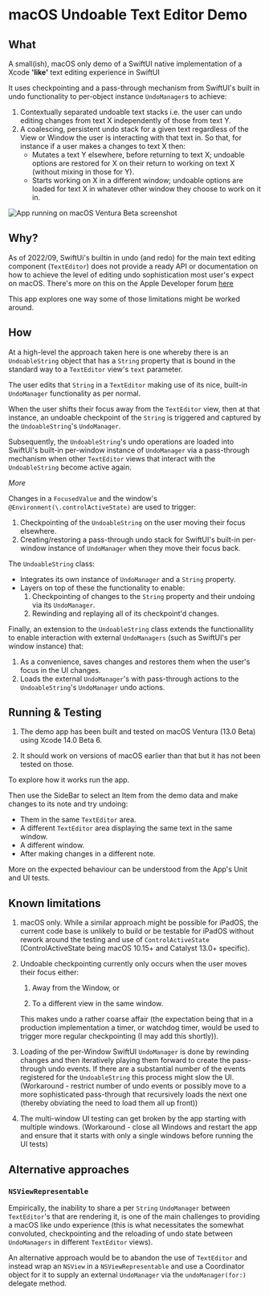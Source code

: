 #  macOS Undoable Text Editor Demo

## What

A small(ish), macOS only demo of a SwiftUI native implementation of a Xcode **'like'** text editing experience in SwiftUI

It uses checkpointing and a pass-through mechanism from SwiftUI's built in undo functionality to per-object instance `UndoManager`s to achieve:

1. Contextually separated undoable text stacks i.e. the user can undo editing changes from text X independently of those from text Y.
1. A coalescing, persistent undo stack for a given text regardless of the View or Window the user is interacting with that text in. So that, for instance if a user makes a changes to text X then:
    - Mutates a text Y elsewhere, before returning to text X; undoable options are restored for X on their return to working on text X (without mixing in those for Y).
    - Starts working on X in a different window; undoable options are loaded for text X in whatever other window they choose to work on it in.

![App running on macOS Ventura Beta screenshot](Screenshot.png "picture of demo app running on macOS Ventura Beta")

## Why?

As of 2022/09, SwiftUi's builtin in undo (and redo) for the main text editing component (`TextEditor`)  does not provide a ready API or documentation on how to achieve the level of editing undo sophistication most user's expect on macOS.  There's more on this on the Apple Developer forum [here](https://developer.apple.com/forums/thread/713185)

This app explores one way some of those limitations might be worked around.

## How
At a high-level the approach taken here is one whereby there is an `UndoableString` object that has a `String` property that is bound in the standard way to a `TextEditor` view's `text` parameter.

The user edits that `String` in a `TextEditor` making use of its nice, built-in `UndoManager` functionality as per normal.

When the user shifts their focus away from the `TextEditor` view, then at that instance, an undoable checkpoint of the `String` is triggered and captured by the `UndoableString`'s `UndoManager`. 

Subsequently, the `UndoableString`'s undo operations are loaded into SwiftUI's built-in per-window instance of `UndoManager` via a pass-through mechanism when other `TextEditor` views that interact with the `UndoableString` become active again.

*More*
 
Changes in a `FocusedValue` and the window's `@Environment(\.controlActiveState)` are used to trigger:

1. Checkpointing of the `UndoableString` on the user moving their focus elsewhere.
2. Creating/restoring a pass-through undo stack for SwiftUI's built-in per-window instance of `UndoManager` when they move their focus back.
 
The `UndoableString` class:
- Integrates its own instance of `UndoManager` and a `String` property. 
- Layers on top of these the functionality to enable:
	1. Checkpointing of changes to the `String` property and their undoing via its `UndoManager`.
	1. Rewinding and replaying all of its checkpoint'd changes.

Finally, an extension to the `UndoableString` class extends the functionallity to enable interaction with external `UndoManagers` (such as SwiftUI's per window instance) that:
1. As a convenience, saves changes and restores them when the user's focus in the UI changes.
2. Loads the external `UndoManager`'s with pass-through actions to the `UndoableString`'s  `UndoManager` undo actions.

## Running & Testing

1. The demo app has been built and tested on macOS Ventura (13.0 Beta) using Xcode 14.0 Beta 6.  

2. It should work on versions of macOS earlier than that but it has not been tested on those.

To explore how it works run the app. 

Then use the SideBar to select an Item from the demo data and make changes to its note and try undoing:
- Them in the same `TextEditor` area.
- A different `TextEditor` area displaying the same text in the same window.
- A different window.
- After making changes in a different note.

More on the expected behaviour can be understood from the App's Unit and UI tests.

## Known limitations

1. macOS only. While a similar approach might be possible for iPadOS, the current code base is unlikely to build or be testable for iPadOS without rework around the testing and use of `ControlActiveState` (ControlActiveState being macOS 10.15+ 
and Catalyst 13.0+ specific).

2. Undoable checkpointing currently only occurs when the user moves their focus either:
	
	1. Away from the Window, or
	
	2. To a different view in the same window. 

	This makes undo a rather coarse affair (the expectation being that in a production implementation a timer, or watchdog timer, would be used to trigger more regular checkpointing (I may add this shortly)).

3. Loading of the per-Window SwiftUI `UndoManager` is done by rewinding changes and then iteratively playing them forward to create the pass-through undo events. If there are a substantial number of the events registered for  the `UndoableString` this process might slow the UI. (Workaround - restrict number of undo events or possibly move to a more sophisticated pass-through that recursively loads the next one (thereby obviating the need to load them all up front))

4. The multi-window UI testing can get broken by the app starting with multiple windows. (Workaround - close all Windows and restart the app and ensure that it starts with only a single windows before running the UI tests) 

## Alternative approaches

### `NSViewRepresentable`
Empirically, the inability to share a per `String` `UndoManager`  between `TextEditor`'s that are rendering it, is one of the main challenges to providing a macOS like undo experience (this is what necessitates the somewhat convoluted, checkpointing and the reloading of undo state between `UndoManagers` in different `TextEditor` views).  

An alternative approach would be to abandon the use of `TextEditor` and instead wrap an `NSView` in a `NSViewRepresentable` and use a Coordinator object for it to supply an external `UndoManager` via the  `undoManager(for:)` delegate method.






